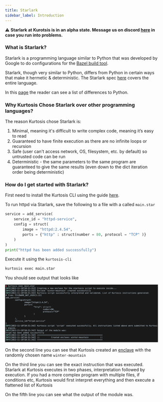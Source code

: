 ```yaml
---
title: Starlark
sidebar_label: Introduction
---
```


:warning: **Starlark at Kurotsis is in an alpha state. Message us on discord [here](https://discord.com/channels/783719264308953108/783719264308953111) in case you run into problems.**

### What is Starlark?

Starlark is a programming language similar to Python that was developed
by Google to do configurations for the [Bazel build tool](https://bazel.build/rules/language).

Starlark, though very similar to Python, differs from Python in certain ways that make it hermetic & deterministic. The Starlark spec [here](https://github.com/google/starlark-go/blob/master/doc/spec.md) covers the entire language.

In this [page](https://bazel.build/rules/language#differences_with_python) the
reader can see a list of differences to Python.

### Why Kurtosis Chose Starlark over other programming languages?

The reason Kurtosis chose Starlark is:

1. Minimal, meaning it's difficult to write complex code, meaning it’s easy to read
2. Guaranteed to have finite execution as there are no infinite loops or recursion
3. Safe (user can't access network, OS, filesystem, etc. by default) so untrusted code can be run
4. Deterministic - the same parameters to the same program are guaranteed to give the same results (even down to the dict iteration order being deterministic)

### How do I get started with Starlark?

First need to install the Kurtosis CLI using the guide [here](https://docs.kurtosis.com/install).

To run httpd via Starlark, save the following to a file with a called `main.star`

```py
service = add_service(
    service_id = "httpd-service", 
    config = struct(
        image = "httpd:2.4.54", 
        ports = {"http" : struct(number = 80, protocol = "TCP" )}
    )
)
print("httpd has been added successfully")
```

Execute it using the `kurtosis-cli`

```bash
kurtosis exec main.star
```

You should see output that looks like

![expected output](/static/img/starlark/exec-output.png)

On the second line you can see that Kurtosis created an [enclave](/docs/reference/architecture.md#enclaves) with the randomly chosen name `winter-mountain`

On the third line you can see the exact instruction that was executed. Starlark
at Kurtosis executes in two phases, interpretation followed by execution. If
you had a more complex program with multiple files, if conditions etc, Kurtosis
would first interpret everything and then execute a flattened list of Kurtosis

On the fifth line you can see what the output of the module was.
